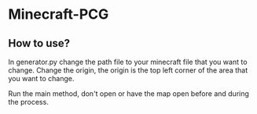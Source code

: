 # Minecraft-PCG

## How to use?
In generator.py change the path file to your minecraft file that you want to change. Change the origin, the origin is the top left corner of the area that you want to change.

Run the main method, don't open or have the map open before and during the process.
